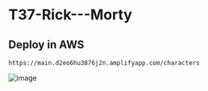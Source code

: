 # T37-Rick---Morty

## Deploy in AWS
```
https://main.d2eo6hu3876j2n.amplifyapp.com/characters
```
![image](https://user-images.githubusercontent.com/108723755/189871611-48e706da-69f4-4469-b96a-9711eb7f5a0f.png)
